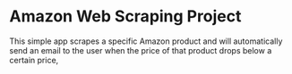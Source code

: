 # Amazon Web Scraping Project
This simple app scrapes a specific Amazon product and will automatically send an email to the user when the price of that product drops below a certain price,
